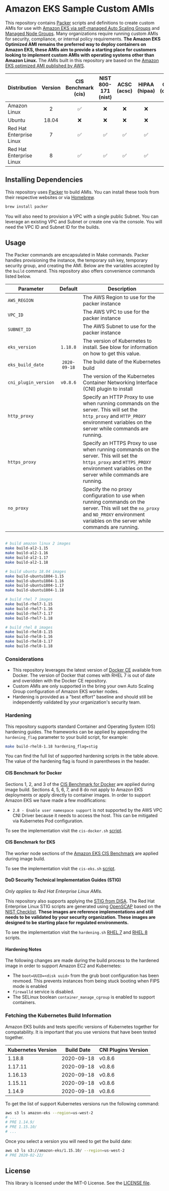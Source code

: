 # Amazon EKS Sample Custom AMIs

This repository contains [Packer](https://packer.io/) scripts and definitions to create custom AMIs for use with [Amazon EKS via self-managed Auto Scaling Groups](https://docs.aws.amazon.com/eks/latest/userguide/worker.html) and [Managed Node Groups](https://docs.aws.amazon.com/eks/latest/userguide/managed-node-groups.html).  Many organizations require running custom AMIs for security, compliance, or internal policy requirements. **The Amazon EKS Optimized AMI remains the preferred way to deploy containers on Amazon EKS, these AMIs aim to provide a starting place for customers looking to implement custom AMIs with operating systems other than Amazon Linux.** The AMIs built in this repository are based on the [Amazon EKS optimized AMI published by AWS](https://github.com/awslabs/amazon-eks-ami).

| Distribution | Version | CIS Benchmark (cis) | NIST 800-171 (nist) | ACSC (acsc) | HIPAA (hipaa) | OSPP (ospp) | PCI-DSS (pci-dss) | DISA STIG (stig) |
|--------------|:-------:|:----------------:|:--------------------:|:-----------------:|:---------:|---------:|---------:|---------:|
| Amazon Linux             | 2 | :white_check_mark: | :x: | :x: | :x: | :x: | :x: | :x: |
| Ubuntu                   | 18.04 | :x: | :x: | :x: | :x: | :x: | :x: | :x: |
| Red Hat Enterprise Linux | 7 | :white_check_mark: | :white_check_mark: | :white_check_mark: | :white_check_mark: | :white_check_mark: | :white_check_mark: | :white_check_mark: |
| Red Hat Enterprise Linux | 8 | :white_check_mark: | :white_check_mark: | :white_check_mark: | :white_check_mark: | :white_check_mark: | :white_check_mark: | :white_check_mark: |

## Installing Dependencies

This repository uses [Packer](https://packer.io/) to build AMIs. You can install these tools from their respective websites or via [Homebrew](https://brew.sh/).

```bash
brew install packer
```

You will also need to provision a VPC with a single public Subnet. You can leverage an existing VPC and Subnet or create one via the console. You will need the VPC ID and Subnet ID for the builds.

## Usage

The Packer commands are encapsulated in Make commands. Packer handles provisioning the instance, the temporary ssh key, temporary security group, and creating the AMI. Below are the variables accepted by the `build` command. This repository also offers convenience commands listed below.

| Parameter | Default | Description |
|-----------|:-------:|-------------|
| `AWS_REGION` | | The AWS Region to use for the packer instance |
| `VPC_ID` | | The AWS VPC to use for the packer instance |
| `SUBNET_ID`| | The AWS Subnet to use for the packer instance |
| `eks_version`| `1.18.8` | The version of Kubernetes to install. See blow for information on how to get this value. |
| `eks_build_date`| `2020-09-18` | The build date of the Kubernetes build |
| `cni_plugin_version`| `v0.8.6` | The version of the Kubernetes Container Networking Interface (CNI) plugin to install |
| `http_proxy` |  | Specify an HTTP Proxy to use when running commands on the server. This will set the `http_proxy` and `HTTP_PROXY` environment variables on the server while commands are running. |
| `https_proxy` |  | Specify an HTTPS Proxy to use when running commands on the server. This will set the `https_proxy` and `HTTPS_PROXY` environment variables on the server while commands are running. |
| `no_proxy` |  | Specify the no proxy configuration to use when running commands on the server. This will set the `no_proxy` and `NO_PROXY` environment variables on the server while commands are running. |

```bash

# build amazon linux 2 images
make build-al2-1.15
make build-al2-1.16
make build-al2-1.17
make build-al2-1.18

# build ubuntu 18.04 images
make build-ubuntu1804-1.15
make build-ubuntu1804-1.16
make build-ubuntu1804-1.17
make build-ubuntu1804-1.18

# build rhel 7 images
make build-rhel7-1.15
make build-rhel7-1.16
make build-rhel7-1.17
make build-rhel7-1.18

# build rhel 8 images
make build-rhel8-1.15
make build-rhel8-1.16
make build-rhel8-1.17
make build-rhel8-1.18

```

### Considerations

- This repository leverages the latest version of [Docker CE](https://docs.docker.com/install/) available from Docker. The version of Docker that comes with RHEL 7 is out of date and overidden with the Docker CE repository.
- Custom AMIs are only supported in the bring your own Auto Scaling Group configuration of Amazon EKS worker nodes.
- Hardening is provided as a "best effort" baseline and should still be independently validated by your organization's security team.

### Hardening

This repository supports standard Container and Operating System (OS) hardening guides. The frameworks can be applied by appending the `hardening_flag` parameter to your build script, for example:

```bash
make build-rhel8-1.18 hardening_flag=stig
```

You can find the full list of supported hardening scripts in the table above. The value of the hardening flag is found in parentheses in the header.

#### CIS Benchmark for Docker

Sections 1, 2, and 3 of the [CIS Benchmark for Docker](https://www.cisecurity.org/benchmark/docker/) are applied during image build. Sections 4, 5, 6, 7, and 8 do not apply to Amazon EKS deployments or apply directly to container images. In order to support Amazon EKS we have made a few modifications:

- `2.8 - Enable user namespace support` is not supported by the AWS VPC CNI Driver because it needs to access the host. This can be mitigated via Kubernetes Pod configuration.

To see the implementation visit the `cis-docker.sh` [script](./scripts/shared/cis-docker.sh).

#### CIS Benchmark for EKS

The worker node sections of the [Amazon EKS CIS Benchmark](https://aws.amazon.com/about-aws/whats-new/2020/07/announcing-cis-benchmark-for-amazon-eks/) are applied during image build.

To see the implementation visit the `cis-eks.sh` [script](./scripts/shared/cis-eks.sh).

#### DoD Security Technical Implementation Guides (STIG)

*Only applies to Red Hat Enterprise Linux AMIs.*

This repository also supports applying the [STIG from DISA](https://public.cyber.mil/stigs/). The Red Hat Enterprise Linux STIG scripts are generated using [OpenSCAP](https://www.open-scap.org/) based on the [NIST Checklist](https://nvd.nist.gov/ncp/checklist/811). **These images are reference implementations and still needs to be validated by your security organization. These images are designed to be starting place for regulated environments.**

To see the implementation visit the `hardening.sh` [RHEL 7](./scripts/rhel7/hardening.sh) and [RHEL 8](./scripts/rhel8/hardening.sh) scripts.

#### Hardening Notes

The following changes are made during the build process to the hardened image in order to support Amazon EC2 and Kubernetes:

- The `boot=UUID=<disk uuid>` from the grub boot configuration has been revmoed. This prevents instances from being stuck booting when FIPS mode is enabled
- `firewalld` service is disabled.
- The SELinux boolean `container_manage_cgroup` is enabled to support containers.

### Fetching the Kubernetes Build Information

Amazon EKS builds and tests specific versions of Kubernetes together for compatability. It is important that you use versions that have been tested together. 

| Kubernetes Version | Build Date | CNI Plugins Version |
|--------------------|------------|---------------------|
| 1.18.8 | 2020-09-18 | v0.8.6 |
| 1.17.11 | 2020-09-18 | v0.8.6 |
| 1.16.13 | 2020-09-18 | v0.8.6 |
| 1.15.11 | 2020-09-18 | v0.8.6 |
| 1.14.9 | 2020-09-18 | v0.8.6 |

To get the list of support Kubernetes versions run the following command:

```bash
aws s3 ls amazon-eks --region=us-west-2
# ...
# PRE 1.14.9/
# PRE 1.15.10/
# ...
```

Once you select a version you will need to get the build date:

```bash
aws s3 ls s3://amazon-eks/1.15.10/ --region=us-west-2
# PRE 2020-02-22/
```

## License

This library is licensed under the MIT-0 License. See the [LICENSE file](./LICENSE).
